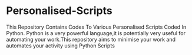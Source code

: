 # Personalised-Scripts
This Repository Contains Codes To Various Personalised Scripts Coded In Python.
Python is a very powerful language,it is potentially very useful for automating your work.This repository aims to minimise your work
and automates your activity using Python Scripts
